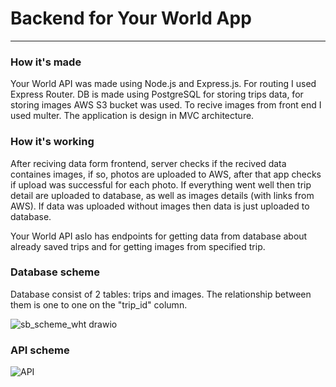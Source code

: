 # Backend for Your World App

---

### How it's made

Your World API was made using Node.js and Express.js. For routing I used Express Router. DB is made using PostgreSQL for storing trips data, for storing images AWS S3 bucket was used. To recive images from front end I used multer. The application is design in MVC architecture.

### How it's working

After reciving data form frontend, server checks if the recived data containes images, if so, photos are uploaded to AWS, after that app checks if upload was successful for each photo. If everything went well then trip detail are uploaded to database, as well as images details (with links from AWS). If data was uploaded without images then data is just uploaded to database.

Your World API aslo has endpoints for getting data from database about already saved trips and for getting images from specified trip.

### Database scheme

Database consist of 2 tables: trips and images. The relationship between them is one to one on the "trip_id" column.

![sb_scheme_wht drawio](https://github.com/krzysiekk9/yourWorld-api/assets/107801980/55d0c9aa-2192-4220-8791-c1219f16338f)

### API scheme

![API](https://github.com/krzysiekk9/yourWorld-api/assets/107801980/a7bd46e0-ba5f-42bb-9ffe-5427bb9ec49f)
